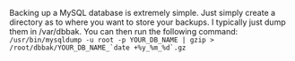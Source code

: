 <!--
author: JP Richardson
publish: Wed Apr 08 2009 01:45:26 GMT-0500 (CDT)
status: publish
type: post
link: https://procbits.wordpress.com/2009/04/07/backup-a-mysql-database-on-ubuntu/
tags: Linux, MySql
slug: 2009/04/07/backup-a-mysql-database-on-ubuntu
title: Backup a MySQL Database on Ubuntu
-->



Backing up a MySQL database is extremely simple. Just simply create a
directory as to where you want to store your backups. I typically just
dump them in /var/dbbak. You can then run the following command:
``  /usr/bin/mysqldump -u root -p YOUR_DB_NAME | gzip > /root/dbbak/YOUR_DB_NAME_`date +%y_%m_%d`.gz ``


